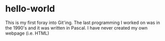 # hello-world
This is my first foray into Git'ing.
The last programming I worked on was in the 1990's and it was written in Pascal.
I have never created my own webpage (i.e. HTML)
